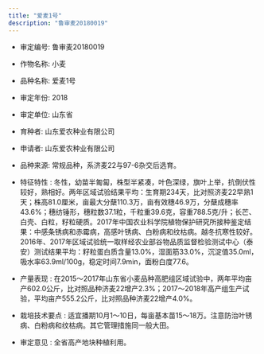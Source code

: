 ```yaml
---
title: "爱麦1号"
description: "鲁审麦20180019"
---
```

* 审定编号:  鲁审麦20180019

*  作物名称:  小麦

*  品种名称:  爱麦1号

*  审定年份:  2018

*  审定单位:  山东省

* 育种者:  山东爱农种业有限公司

*  申请者:  山东爱农种业有限公司

*  品种来源:  常规品种，系济麦22与97-6杂交后选育。

*  特征特性 : 
冬性，幼苗半匍匐，株型半紧凑，叶色深绿，旗叶上举，抗倒伏性较好，熟相好。两年区域试验结果平均：生育期234天，比对照济麦22早熟1天；株高81.0厘米，亩最大分蘖110.3万，亩有效穗46.9万，分蘖成穗率43.6%；穗纺锤形，穗粒数37.1粒，千粒重39.6克，容重788.5克/升；长芒、白壳、白粒，籽粒硬质。2017年中国农业科学院植物保护研究所接种鉴定结果：中感条锈病和赤霉病，高感叶锈病、白粉病和纹枯病。越冬抗寒性较好。2016年、2017年区域试验统一取样经农业部谷物品质监督检验测试中心（泰安）测试结果平均：籽粒蛋白质含量13.0%，湿面筋33.0%，沉淀值35.0ml，吸水率63.9ml/100g，稳定时间7.9min，面粉白度77.6。
 
*  产量表现 : 
在2015～2017年山东省小麦品种高肥组区域试验中，两年平均亩产602.0公斤，比对照品种济麦22增产2.3%；2017～2018年高产组生产试验，平均亩产555.2公斤，比对照品种济麦22增产4.0%。

*  栽培技术要点 : 
适宜播期10月1～10日，每亩基本苗15～18万。注意防治叶锈病、白粉病和纹枯病。其它管理措施同一般大田。

*  审定意见 : 
全省高产地块种植利用。
